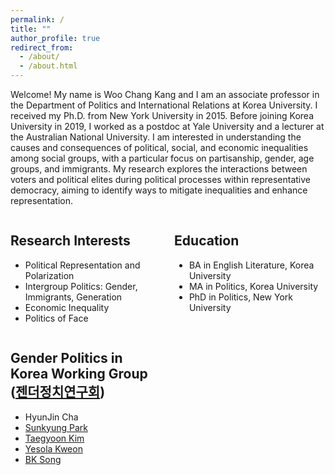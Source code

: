 ```yaml
---
permalink: /
title: ""
author_profile: true
redirect_from: 
  - /about/
  - /about.html
---
```


Welcome! My name is Woo Chang Kang and I am an associate professor in the Department of Politics and International Relations at Korea University. I received my Ph.D. from New York University in 2015. Before joining Korea University in 2019, I worked as a postdoc at Yale University and a lecturer at the Australian National University. I am interested in understanding the causes and consequences of political, social, and economic inequalities among social groups, with a particular focus on partisanship, gender, age groups, and immigrants. My research explores the interactions between voters and political elites during political processes within representative democracy, aiming to identify ways to mitigate inequalities and enhance representation.


<div style="display: flex; justify-content: space-between;">
  <div style="width: 48%;">
    <h2>Research Interests</h2>
    <ul>
      <li>Political Representation and Polarization</li>
      <li>Intergroup Politics: Gender, Immigrants, Generation</li>
      <li>Economic Inequality</li>
      <li>Politics of Face</li>
    </ul>
  </div>
  <div style="width: 48%;">
    <h2>Education</h2>
    <ul>
      <li>BA in English Literature, Korea University</li>
      <li>MA in Politics, Korea University</li>
      <li>PhD in Politics, New York University</li>
    </ul>
  </div>
</div>



<div style="display: flex; justify-content: space-between;">
  <div style="width: 48%;">
    <h2>Gender Politics in Korea Working Group (<a href="https://genderpolitics.github.io/Website/" target="_blank">젠더정치연구회</a>)</h2>
    <ul>
      <li>HyunJin Cha</li>
      <li><a href="https://sites.google.com/site/sunkyoungpark12/" target="_blank">Sunkyung Park</a></li>
      <li><a href="https://taegyoon-kim.github.io/" target="_blank">Taegyoon Kim</a></li>
      <li><a href="https://yesolakweon.github.io/" target="_blank">Yesola Kweon</a></li>
      <li><a href="https://sites.google.com/site/bksong99" target="_blank">BK Song</a></li>
    </ul>
  </div>
  <div style="width: 48%;">
    <h2></h2>
    <ul>
    </ul>
  </div>
</div>